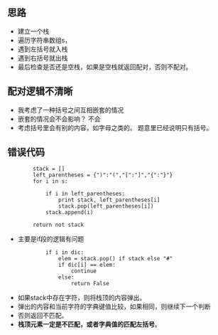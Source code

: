  
## 思路
+ 建立一个栈
+ 遍历字符串数组s，
+ 遇到左括号就入栈
+ 遇到右括号就出栈
+ 最后检查是否还是空栈，如果是空栈就返回配对，否则不配对。

## 配对逻辑不清晰
+ 我考虑了一种括号之间互相嵌套的情况
+ 嵌套的情况会不会影响？
不会
+ 考虑括号里会有别的内容，如字母之类的。
题意里已经说明只有括号。


## 错误代码
```
        stack = []
        left_parentheses = {")":"(","[":"]","{":"}"}
        for i in s:
        
            if i in left_parentheses:
                print stack, left_parentheses[i]
                stack.pop(left_parentheses[i])
            stack.append(i)
            
        return not stack
```
+ 主要是if段的逻辑有问题
```
            if i in dic:
                elem = stack.pop() if stack else "#"
                if dic[i] == elem:
                    continue
                else:
                    return False
```
+ 如果stack中存在字符，则将栈顶的内容弹出。
+ 弹出的内容和当前字符的字典键值比较，如果相同，则继续下一个判断
+ 否则返回不匹配。
+ **栈顶元素一定是不匹配，或者字典值的匹配左括号**。
